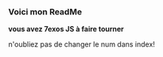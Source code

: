 ### Voici mon ReadMe

__vous avez 7exos JS à faire tourner__

n'oubliez pas de changer le num dans index!